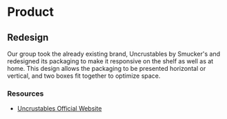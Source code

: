 # Product

## Redesign
Our group took the already existing brand, Uncrustables by Smucker's and redesigned its packaging to make it responsive on the shelf as well as at home. This design allows the packaging to be presented horizontal or vertical, and two boxes fit together to optimize space.

### Resources
 - [Uncrustables Official Website](http://www.smuckersuncrustables.com)
